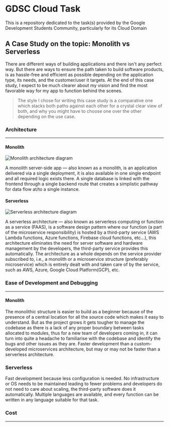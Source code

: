 # GDSC Cloud Task
This is a repository dedicated to the task(s) provided by the Google Development Students Community, particularly for its Cloud Domain

## A Case Study on the topic: **Monolith vs Serverless**

There are different ways of building applications and there isn't any perfect way. But there are ways to ensure the path taken to build software products, is as hassle-free and efficient as possible depending on the application type, its needs, and the customer/user it targets. At the end of this case study, I expect to be much clearer about my vision and find the most favorable way for my app to function behind the scenes.

> The style I chose for writing this case study is a comparative one which stacks both paths against each other for a crystal clear view of both, and why you might have to  choose one over the other depending on the use case. 




### Architecture

--------------------
#### Monolith
![Monolith architecture diagram](https://res.cloudinary.com/practicaldev/image/fetch/s--DLcP9_Fn--/c_limit%2Cf_auto%2Cfl_progressive%2Cq_auto%2Cw_800/https://dev-to-uploads.s3.amazonaws.com/uploads/articles/w9jf2w448vgnued8pt23.png)

A monolith server-side app — also known as a monolith, is an application delivered via a single deployment, it is also available in one single endpoint and all required logic exists there. A single database is linked with the frontend through a single backend route that creates a simplistic pathway for data flow at/to a single instance. 


 #### Serverless
![Serverless architecture diagram](https://miro.medium.com/v2/resize:fit:1400/format:webp/1*XNkYt06HmRN5GKYD5ymuJA.jpeg)

A serverless architecture — also known as serverless computing or function as a service (FAAS), is a software design pattern where our function (a part of the microservice responsibility) is hosted by a third-party service (AWS Lambda functions, Azure functions, Firebase cloud functions, etc…), this architecture eliminates the need for server software and hardware management by the developers, the third-party service provides this automatically. The architecture as a whole depends on the service provider subscribed to, i.e., a monolith or a microservice structure (preferably microservice) which is entirely dealt with and taken care of by the service, such as AWS, Azure, Google Cloud Platform(GCP), etc.


### Ease of Development and Debugging
-----------------------------------------
#### Monolith
The monolithic structure is easier to build as a beginner because of the presence of a central location for all the source code which makes it easy to understand.
But as the project grows it gets tougher to manage the codebase as there is a lack of any proper boundary between tasks allocated to modules, thus for a new team of developers coming in, it can turn into quite a headache to familiarise with the codebase and identify the bugs and other issues as they are. Faster development than a custom-developed microservices architecture, but may or may not be faster than a serverless architecture.


### Serverless
Fast development because less configuration is needed.  No infrastructure or OS needs to be maintained leading to fewer problems and developers do not need to care about scaling, the third-party software does it automatically. Multiple languages are available, and every function can be written in any language suitable for that task.


### Cost

--------------
